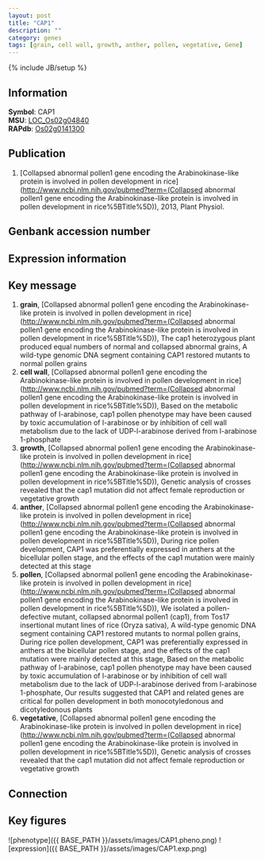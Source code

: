 ```yaml
---
layout: post
title: "CAP1"
description: ""
category: genes
tags: [grain, cell wall, growth, anther, pollen, vegetative, Gene]
---
```

{% include JB/setup %}

## Information
__Symbol__: CAP1  
__MSU__: [LOC_Os02g04840](http://rice.plantbiology.msu.edu/cgi-bin/ORF_infopage.cgi?orf=LOC_Os02g04840)  
__RAPdb__: [Os02g0141300](http://rapdb.dna.affrc.go.jp/viewer/gbrowse_details/irgsp1?name=Os02g0141300)  

## Publication
1. [Collapsed abnormal pollen1 gene encoding the Arabinokinase-like protein is involved in pollen development in rice](http://www.ncbi.nlm.nih.gov/pubmed?term=(Collapsed abnormal pollen1 gene encoding the Arabinokinase-like protein is involved in pollen development in rice%5BTitle%5D)), 2013, Plant Physiol.

## Genbank accession number

## Expression information

## Key message
1. __grain__, [Collapsed abnormal pollen1 gene encoding the Arabinokinase-like protein is involved in pollen development in rice](http://www.ncbi.nlm.nih.gov/pubmed?term=(Collapsed abnormal pollen1 gene encoding the Arabinokinase-like protein is involved in pollen development in rice%5BTitle%5D)),  The cap1 heterozygous plant produced equal numbers of normal and collapsed abnormal grains, A wild-type genomic DNA segment containing CAP1 restored mutants to normal pollen grains
2. __cell wall__, [Collapsed abnormal pollen1 gene encoding the Arabinokinase-like protein is involved in pollen development in rice](http://www.ncbi.nlm.nih.gov/pubmed?term=(Collapsed abnormal pollen1 gene encoding the Arabinokinase-like protein is involved in pollen development in rice%5BTitle%5D)),  Based on the metabolic pathway of l-arabinose, cap1 pollen phenotype may have been caused by toxic accumulation of l-arabinose or by inhibition of cell wall metabolism due to the lack of UDP-l-arabinose derived from l-arabinose 1-phosphate
3. __growth__, [Collapsed abnormal pollen1 gene encoding the Arabinokinase-like protein is involved in pollen development in rice](http://www.ncbi.nlm.nih.gov/pubmed?term=(Collapsed abnormal pollen1 gene encoding the Arabinokinase-like protein is involved in pollen development in rice%5BTitle%5D)),  Genetic analysis of crosses revealed that the cap1 mutation did not affect female reproduction or vegetative growth
4. __anther__, [Collapsed abnormal pollen1 gene encoding the Arabinokinase-like protein is involved in pollen development in rice](http://www.ncbi.nlm.nih.gov/pubmed?term=(Collapsed abnormal pollen1 gene encoding the Arabinokinase-like protein is involved in pollen development in rice%5BTitle%5D)),  During rice pollen development, CAP1 was preferentially expressed in anthers at the bicellular pollen stage, and the effects of the cap1 mutation were mainly detected at this stage
5. __pollen__, [Collapsed abnormal pollen1 gene encoding the Arabinokinase-like protein is involved in pollen development in rice](http://www.ncbi.nlm.nih.gov/pubmed?term=(Collapsed abnormal pollen1 gene encoding the Arabinokinase-like protein is involved in pollen development in rice%5BTitle%5D)), We isolated a pollen-defective mutant, collapsed abnormal pollen1 (cap1), from Tos17 insertional mutant lines of rice (Oryza sativa), A wild-type genomic DNA segment containing CAP1 restored mutants to normal pollen grains, During rice pollen development, CAP1 was preferentially expressed in anthers at the bicellular pollen stage, and the effects of the cap1 mutation were mainly detected at this stage, Based on the metabolic pathway of l-arabinose, cap1 pollen phenotype may have been caused by toxic accumulation of l-arabinose or by inhibition of cell wall metabolism due to the lack of UDP-l-arabinose derived from l-arabinose 1-phosphate, Our results suggested that CAP1 and related genes are critical for pollen development in both monocotyledonous and dicotyledonous plants
6. __vegetative__, [Collapsed abnormal pollen1 gene encoding the Arabinokinase-like protein is involved in pollen development in rice](http://www.ncbi.nlm.nih.gov/pubmed?term=(Collapsed abnormal pollen1 gene encoding the Arabinokinase-like protein is involved in pollen development in rice%5BTitle%5D)),  Genetic analysis of crosses revealed that the cap1 mutation did not affect female reproduction or vegetative growth

## Connection

## Key figures
![phenotype]({{ BASE_PATH }}/assets/images/CAP1.pheno.png)
![expression]({{ BASE_PATH }}/assets/images/CAP1.exp.png)


